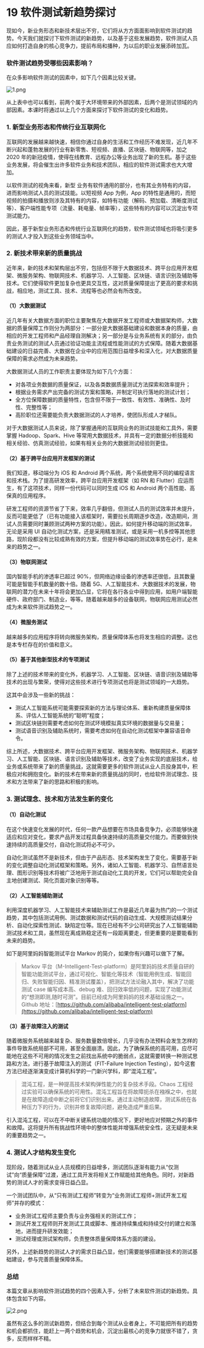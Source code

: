 19 软件测试新趋势探讨
============

现如今，新业务形态和新技术层出不穷，它们将从方方面面影响到软件测试的趋势。今天我们就探讨下软件测试的新趋势，以及基于这些发展趋势，软件测试人员应如何打造自身的核心竞争力，提前布局和播种，为以后的职业发展添砖加瓦。

### 软件测试趋势受哪些因素影响？

在众多影响软件测试的因素中，如下几个因素比较关键。

![1.png](assets/CgqCHl9jKKyAXxf0AAIyWmteaKc220.png)

从上表中也可以看到，前两个属于大环境带来的外部因素，后两个是测试领域的内部因素。本课时将通过以上几个方面来探讨下软件测试的变化和趋势。

### 1\. 新型业务形态和传统行业互联网化

互联网的发展越来越快速，相信你通过自身的生活和工作经历不难发现，近几年不断兴起和蓬勃发展的行业有新零售、短视频、直播、区块链、物联网等，加之 2020 年的新冠疫情，使得在线教育、远程办公等业务出现了新的生机。基于这些业务发展，将会催生出许多软件业务和技术团队，相应的软件测试需求也大大增加。

以软件测试的视角来看，新型 业务有软件通用的部分，也有其业务特有的内容，进而影响测试人员的测试技能。以短视频 App 为例，App 的特性是通用的，而短视频的拍摄和播放则涉及其特有的内容，如特有功能（解码、预加载、清晰度测试等）、客户端性能专项（流量、耗电量、帧率等），这些特有的内容可以沉淀出专项测试能力。

因此，基于新型业务形态和传统行业互联网化的趋势，软件测试领域也将吸引更多的测试人才投入到这些业务领域当中。

### 2\. 新技术带来新的质量挑战

近年来，新的技术和架构层出不穷，包括但不限于大数据技术、跨平台应用开发框架、微服务架构、物联网技术、机器学习、人工智能、区块链、语言识别及辅助等技术。它们使得软件更加复杂也更具交互性，这对质量保障提出了更高的要求和挑战，相应地，测试工具、技术、流程等也必然会有所改变。

#### （1）大数据测试

近几年有关大数据方面的职位主要聚焦在大数据开发工程师或大数据架构师，大数据的质量保障工作则分为两部分：一部分是大数据基础建设和数据本身的质量，由相应的开发工程师和产品经理自测解决；另一部分是与业务系统有关的部分，由负责业务测试的测试人员通过验证功能主流程或性能测试的方式保障。随着大数据基础建设的日益完善、大数据在企业中的应用范围日益增多和深入化，对大数据质量保障的需求必然成为未来趋势。

大数据测试人员的工作职责主要体现为如下几个方面：

* 对各项业务数据的质量保证，以及各类数据质量测试方法探索和效率提升；
* 根据业务需求产出完备的测试方案和策略，并制定可执行落地的测试计划；
* 全方位保障数据的质量特性，包含但不限于一致性、有效性、准确性、及时性、完整性等；
* 高阶职位还需要能负责大数据测试的人才培养，使团队形成人才梯队。

对于大数据测试人员来说，除了掌握通用的互联网业务的测试技能和工具外，需要掌握 Hadoop、Spark、Hive 等常用大数据技术，并具有一定的数据分析技能和相关经验、仿真测试经验，如果有相关业务的大数据测试经验则更佳。

#### （2）基于跨平台应用开发框架的测试

我们知道，移动端分为 iOS 和 Android 两个系统，两个系统使用不同的编程语言和技术栈。为了提高研发效率，跨平台应用开发框架（如 RN 和 Flutter）应运而生，有了这项技术，同样一份代码可以同时生成 iOS 和 Android 两个高性能、高保真的应用程序。

研发工程师的资源节省了下来，效率几乎翻倍，但测试人员的测试效率并未提升，反而可能更低了（已有功能接入该框架时，需要拉长周期逐步改造，改造期间，测试人员需要同时兼顾测试两种方案的功能）。因此，如何提升移动端的测试效率，无论是采用 UI 自动化测试方案，还是采用精准测试，或是采用一机多控等其他思路，现阶段都没有比较成熟有效的方案，但提升移动端的测试效率势在必行，是未来的趋势之一。

#### （3）物联网测试

国内智能手机的渗透率已超过 90%，但网络边缘设备的渗透率还很低，且其数量可能是智能手机数量的数十倍。随着 5G、人工智能技术、大数据技术的发展，物联网的潜力在未来十年将会更加凸显，它将在各行各业中得到应用，如用户端智能硬件、政府部门、制造业，等等。随着越来越多的设备联网，物联网应用测试必然成为未来软件测试趋势之一。

#### （4）微服务测试

越来越多的应用程序将转向微服务架构，质量保障体系也将发生相应的调整。这也是本专栏存在的价值和意义。

#### （5）基于其他新型技术的专项测试

除了上述的技术带来的变化外，机器学习、人工智能、区块链、语音识别及辅助等技术的出现与繁荣，使得对这些技术进行专项测试也将是测试领域的一大趋势。

这其中会涉及一些新的挑战：

* 测试人工智能系统可能需要探索新的方法与理论体系、重新构建质量保障体系、评估人工智能系统的“聪明”程度；
* 测试区块链则需要考虑如何在测试环境模拟真实环境的数据量与交易量；
* 测试语音识别及辅助系统时，需要考虑如何在自动化测试框架中兼容语音命令。

综上所述，大数据技术、跨平台应用开发框架、微服务架构、物联网技术、机器学习、人工智能、区块链、语言识别及辅助等技术，改变了业务实现的底层技术，给业务或系统带来了新的质量挑战，这就需要更多的软件测试从业人员投身其中，积极应对和拥抱变化。新的技术在带来新的质量挑战的同时，也给软件测试理念、技术和方法带来了新的思路和积极的影响。

### 3\. 测试理念、技术和方法发生新的变化

#### （1）自动化测试

在这个快速变化发展的时代，任何一款产品想要在市场具备竞争力，必须能够快速适应和应对变化，要求产品开发过程具备快速持续的高质量交付能力。而要做到快速持续的高质量交付，自动化测试将必不可少。

自动化测试虽然不是新技术，但由于产品形态、技术架构发生了变化，需要基于新的变化调整自动化测试框架和策略。另外，诸如人工智能、机器学习、自然语言处理、图形识别等技术将被广泛地用于测试自动化工具的开发，它们可以帮助完全自主地创建测试、简化页面对象识别等等。

#### （2）人工智能辅助测试

利用深度机器学习、人工智能技术来辅助测试工作是最近几年最为热门的一个测试趋势，其中包括测试用例、测试数据和测试代码的自动生成、大规模测试结果分析、自动化探索性测试、缺陷定位等。现在已经有不少公司研究出了人工智能辅助测试技术和工具，虽然现在离成熟稳定还有一段距离要走，但更重要的是要能看到未来的趋势。

如下是阿里妈妈智能测试平台 Markov 的简介，如果你有兴趣可以做下了解。

> Markov 平台（M-Intelligent-Test-platform）是阿里妈妈技术质量自研的智能功能测试平台，通过可视化、智能化等技术（智能用例生成、智能回归、失败智能归因、精准测试覆盖），把测试方法论融入其中，解决了功能测试 case 编写成本高、debug 难、回归效率低的问题，实现了功能测试的“想测即测,随时可测”。目前已经成为阿里妈妈的技术基础设施之一。 Github 地址：[https://github.com/alibaba/intelligent-test-platform](https://github.com/alibaba/intelligent-test-platform)

#### （3）基于故障注入的测试

随着微服务系统越来越复杂、服务数量数倍增长，几乎没有办法预料会发生怎样的事件导致系统局部不可用，甚至全面崩溃。因此，为了确保系统的高可用，应尽可能地在这些不可用的情况发生之前找出系统中的脆弱点，这就需要转换一种测试思路和方法，进行基于故障注入的测试（FIT-Failure Injection Testing），如今这套方法已经逐渐演变成计算机科学的一门新兴学科，即“混沌工程”。

> 混沌工程，是一种提高技术架构弹性能力的复杂技术手段。Chaos 工程经过实验可以确保系统的可用性。混沌工程旨在将故障扼杀在襁褓之中，也就是在故障造成中断之前将它们识别出来。通过主动制造故障，测试系统在各种压力下的行为，识别并修复故障问题，避免造成严重后果。

引入混沌工程，可以在不中断关键系统功能的情况下，更好地应对预期之外的事件和故障。这将提升所有挑战性环境中的整体性能并增强系统安全性，这无疑是未来的重要趋势之一。

### 4\. 测试人才结构发生变化

现阶段，随着测试从业人员规模的日益增多，测试团队逐渐有能力从“仅测试”向“质量保障”过渡，通过工具开发将相关工作赋能给其他角色。同时，对新趋势的测试人才的需求变得日益凸显。

一个测试团队中，从“只有测试工程师”转变为“业务测试工程师+测试开发工程师”并存的模式：

* 业务测试工程师主要负责与业务强相关的测试工作；
* 测试开发工程师则开发测试工具或脚本、推进持续集成和持续交付的建立和落地，进而提升研发效能；
* 测试经理或测试架构师，负责整体质量保障体系方面的建设。

另外，上述新趋势的测试人才的需求日益凸显，他们需要能够搭建新技术的测试基础建设，参与完善质量保障体系。

### 总结

本篇文章从影响软件测试趋势的四个因素入手，分析了未来软件测试的新趋势。具体包含如下内容。

![2.png](assets/Ciqc1F9jKMGATKwNAAGUKBx0ZZo390.png)

虽然有这么多的测试新趋势，但结合到每个测试从业者身上，不可能把所有的趋势和机会都抓住，能赶上一两个趋势和机会，沉淀出最核心的竞争力就很不错了，贪多，反而样样不精。
